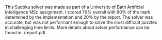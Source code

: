 This Sudoku solver was made as part of a University of Bath Artificial Intelligence MSc assignment. I scored 76% overall with 80% of the mark determined by the implementation and 20% by the report. The solver was accurate, but was not performant enough to solve the most difficult puzzles in challenging time limits. More details about solver performance can be found in ./report.pdf.
